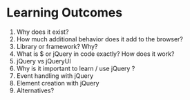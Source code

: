 # Learning Outcomes

1. Why does it exist?
2. How much additional behavior does it add to the browser?
3. Library or framework? Why?
4. What is $ or jQuery in code exactly? How does it work?
5. jQuery vs jQueryUI
6. Why is it important to learn / use jQuery ?
7. Event handling with jQuery
8. Element creation with jQuery
9. Alternatives?
